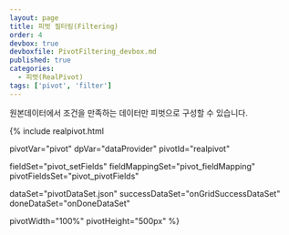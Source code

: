 ```yaml
---
layout: page
title: 피벗 필터링(Filtering)
order: 4
devbox: true
devboxfile: PivotFiltering_devbox.md
published: true
categories:
  - 피벗(RealPivot)
tags: ['pivot', 'filter']
---
```


원본데이터에서 조건을 만족하는 데이터만 피벗으로 구성할 수 있습니다.

<script>
var onGridSuccessDataSet = function(data, textStatus, jqXHR) {
    dataProvider.setRows(data);
    pivot.drawView();
}
var onDoneDataSet = function() {

}

var onSuccessColumnSet = function(data, textStatus, jqXHR) {
}  

</script>

{% include realpivot.html

  pivotVar="pivot"
  dpVar="dataProvider"
  pivotId="realpivot"

  fieldSet="pivot_setFields"
  fieldMappingSet="pivot_fieldMapping"
  pivotFieldsSet="pivot_pivotFields"

  dataSet="pivotDataSet.json"
  successDataSet="onGridSuccessDataSet"
  doneDataSet="onDoneDataSet"

  pivotWidth="100%"
  pivotHeight="500px" %}